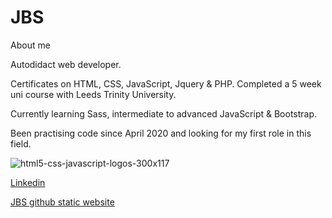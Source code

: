 # JBS
About me

Autodidact web developer. 

Certificates on HTML, CSS, JavaScript, Jquery & PHP. 
Completed a 5 week uni course with Leeds Trinity University.

Currently learning Sass, intermediate to advanced JavaScript & Bootstrap.

Been practising code since April 2020 and looking for my first role in this field.

![html5-css-javascript-logos-300x117](https://user-images.githubusercontent.com/71082969/107945328-5d35b100-6f87-11eb-9049-c3185cde168f.png)

[Linkedin](https://www.linkedin.com/in/john-stapylton-33315b36/)

[JBS github static website](https://jonwon30.github.io/JBS-Developer-Profile/)
